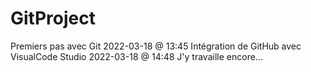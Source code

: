 # GitProject
Premiers pas avec Git
2022-03-18 @ 13:45
  Intégration de GitHub avec VisualCode Studio
2022-03-18 @ 14:48
  J'y travaille encore...
